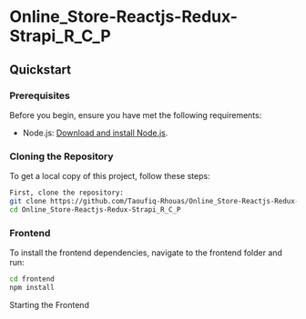 # Online_Store-Reactjs-Redux-Strapi_R_C_P


## Quickstart

### Prerequisites

Before you begin, ensure you have met the following requirements:


- Node.js: [Download and install Node.js](https://nodejs.org/).

### Cloning the Repository

To get a local copy of this project, follow these steps:

```bash
First, clone the repository:
git clone https://github.com/Taoufiq-Rhouas/Online_Store-Reactjs-Redux-Strapi_R_C_P.git
cd Online_Store-Reactjs-Redux-Strapi_R_C_P
```

### Frontend

To install the frontend dependencies, navigate to the frontend folder and run:

```bash
cd frontend
npm install
```

Starting the Frontend